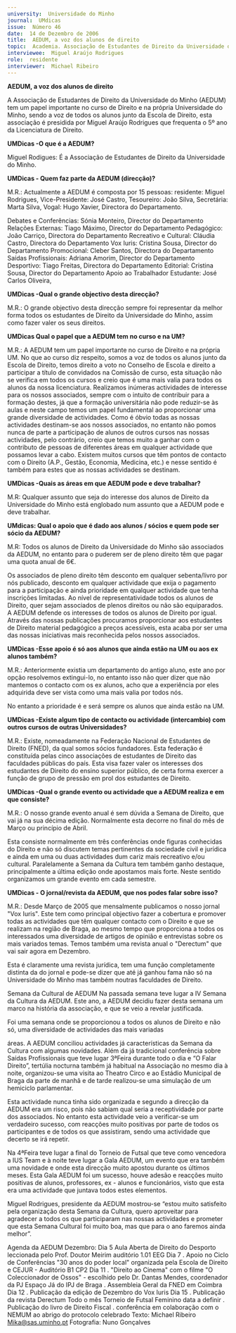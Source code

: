 ```yaml
---
university:  Universidade do Minho
journal:  UMdicas
issue:  Número 46
date:  14 de Dezembro de 2006
title:  AEDUM, a voz dos alunos de direito
topic:  Academia. Associação de Estudantes de Direito da Universidade do Minho (AEDUM)
interviewee:  Miguel Araújo Rodrigues
role:  residente
interviewer:  Michael Ribeiro
---
```

 **AEDUM, a voz dos alunos de direito**
 
 A Associação de Estudantes de Direito da Universidade do Minho (AEDUM) tem um papel importante no curso de Direito e na própria Universidade do Minho, sendo a voz de todos os alunos junto da Escola de Direito, esta associação é presidida por Miguel Araújo Rodrigues que frequenta o 5º ano da Licenciatura de Direito.

**UMDicas -O que é a AEDUM?**

 Miguel Rodigues: É a Associação de Estudantes de Direito da Universidade do Minho.

**UMDicas - Quem faz parte da AEDUM (direcção)?**

 M.R.: Actualmente a AEDUM é composta por 15 pessoas: residente: Miguel Rodrigues, Vice-Presidente: José Castro, Tesoureiro: João Silva, Secretária: Marta Silva, Vogal: Hugo Xavier, Directora do Departamento.

 Debates e Conferências: Sónia Monteiro, Director do Departamento Relações Externas: Tiago Máximo, Director do Departamento Pedagógico: João Carriço, Directora do Departamento Recreativo e Cultural: Cláudia Castro, Directora do Departamento Vox Iuris: Cristina Sousa, Director do Departamento Promocional: Cleber Santos, Directora do Departamento Saídas Profissionais: Adriana Amorim, Director do Departamento Desportivo: Tiago Freitas, Directora do Departamento Editorial: Cristina Sousa, Director do Departamento Apoio ao Trabalhador Estudante: José Carlos Oliveira, 

**UMDicas -Qual o grande objectivo desta direcção?**

 M.R.: O grande objectivo desta direcção sempre foi representar da melhor forma todos os estudantes de Direito da Universidade do Minho, assim como fazer valer os seus direitos.

**UMDicas Qual o papel que a AEDUM tem no curso e na UM?**

 M.R.: A AEDUM tem um papel importante no curso de Direito e na própria UM. No que ao curso diz respeito, somos a voz de todos os alunos junto da Escola de Direito, temos direito a voto no Conselho de Escola e direito a participar a título de convidados na Comissão de curso, esta situação não se verifica em todos os cursos e creio que é uma mais valia para todos os alunos da nossa licenciatura. Realizamos inúmeras actividades de interesse para os nossos associados, sempre com o intuito de contribuir para a formação destes, já que a formação universitária não pode reduzir-se às aulas e neste campo temos um papel fundamental ao proporcionar uma grande diversidade de actividades. Como é óbvio todas as nossas actividades destinam-se aos nossos associados, no entanto não pomos nunca de parte a participação de alunos de outros cursos nas nossas actividades, pelo contrário, creio que temos muito a ganhar com o contributo de pessoas de diferentes áreas em qualquer actividade que possamos levar a cabo. Existem muitos cursos que têm pontos de contacto com o Direito (A.P., Gestão, Economia, Medicina, etc.) e nesse sentido é também para estes que as nossas actividades se destinam.

**UMDicas -Quais as áreas em que AEDUM pode e deve trabalhar?**

 M.R: Qualquer assunto que seja do interesse dos alunos de Direito da Universidade do Minho está englobado num assunto que a AEDUM pode e deve trabalhar.

**UMdicas: Qual o apoio que é dado aos alunos / sócios e quem pode ser sócio da AEDUM?**

 M.R: Todos os alunos de Direito da Universidade do Minho são associados da AEDUM, no entanto para o puderem ser de pleno direito têm que pagar uma quota anual de 6€.

 Os associados de pleno direito têm desconto em qualquer sebenta/livro por nós publicado, desconto em qualquer actividade que exija o pagamento para a participação e ainda prioridade em qualquer actividade que tenha inscrições limitadas. Ao nível de representatividade todos os alunos de Direito, quer sejam associados de plenos direitos ou não são equiparados. A AEDUM defende os interesses de todos os alunos de Direito por igual. Através das nossas publicações procuramos proporcionar aos estudantes de Direito material pedagógico a preços acessíveis, esta acaba por ser uma das nossas iniciativas mais reconhecida pelos nossos associados.

**UMDicas -Esse apoio é só aos alunos que ainda estão na UM ou aos ex alunos também?**

 M.R.: Anteriormente existia um departamento do antigo aluno, este ano por opção resolvemos extingui-lo, no entanto isso não quer dizer que não mantemos o contacto com os ex alunos, acho que a experiência por eles adquirida deve ser vista como uma mais valia por todos nós.

 No entanto a prioridade é e será sempre os alunos que ainda estão na UM.

**UMDicas -Existe algum tipo de contacto ou actividade (intercambio) com outros cursos de outras Universidades?**

 M.R.: Existe, nomeadamente na Federação Nacional de Estudantes de Direito (FNED), da qual somos sócios fundadores. Esta federação é constituída pelas cinco associações de estudantes de Direito das faculdades públicas do país. Esta visa fazer valer os interesses dos estudantes de Direito do ensino superior público, de certa forma exercer a função de grupo de pressão em prol dos estudantes de Direito.

**UMDicas -Qual o grande evento ou actividade que a AEDUM realiza e em que consiste?**

 M.R.: O nosso grande evento anual é sem dúvida a Semana de Direito, que vai já na sua décima edição. Normalmente esta decorre no final do mês de Março ou princípio de Abril.

 Esta consiste normalmente em três conferências onde figuras conhecidas do Direito e não só discutem temas pertinentes da sociedade civil e jurídica e ainda em uma ou duas actividades dum cariz mais recreativo e/ou cultural. Paralelamente a Semana da Cultura tem também ganho destaque, principalmente a última edição onde apostamos mais forte. Neste sentido organizamos um grande evento em cada semestre.

**UMDicas - O jornal/revista da AEDUM, que nos podes falar sobre isso?**

 M.R.: Desde Março de 2005 que mensalmente publicamos o nosso jornal "Vox Iuris". Este tem como principal objectivo fazer a cobertura e promover todas as actividades que têm qualquer contacto com o Direito e que se realizam na região de Braga, ao mesmo tempo que proporciona a todos os interessados uma diversidade de artigos de opinião e entrevistas sobre os mais variados temas. Temos também uma revista anual o "Derectum" que vai sair agora em Dezembro.

 Esta é claramente uma revista jurídica, tem uma função completamente distinta da do jornal e pode-se dizer que até já ganhou fama não só na Universidade do Minho mas também noutras faculdades de Direito.

 Semana da Cultural de AEDUM Na passada semana teve lugar a IV Semana da Cultura da AEDUM. Este ano, a AEDUM decidiu fazer desta semana um marco na história da associação, e que se veio a revelar justificada.

 Foi uma semana onde se proporcionou a todos os alunos de Direito e não só, uma diversidade de actividades das mais variadas 

 áreas. A AEDUM conciliou actividades já características da Semana da Cultura com algumas novidades. Além da já tradicional conferência sobre Saídas Profissionais que teve lugar 3ªFeira durante todo o dia e “O Falar Direito”, tertúlia nocturna também já habitual na Associação no mesmo dia à noite, organizou-se uma visita ao Theatro Circo e ao Estádio Municipal de Braga da parte de manhã e de tarde realizou-se uma simulação de um hemiciclo parlamentar.

 Esta actividade nunca tinha sido organizada e segundo a direcção da AEDUM era um risco, pois não sabiam qual seria a receptividade por parte dos associados. No entanto esta actividade veio a verificar-se um verdadeiro sucesso, com reacções muito positivas por parte de todos os participantes e de todos os que assistiram, sendo uma actividade que decerto se irá repetir.

 Na 4ªFeira teve lugar a final do Torneio de Futsal que teve como vencedora a IUS Team e à noite teve lugar a Gala AEDUM, um evento que era também uma novidade e onde esta direcção muito apostou durante os últimos meses. Esta Gala AEDUM foi um sucesso, houve adesão e reacções muito positivas de alunos, professores, ex - alunos e funcionários, visto que esta era uma actividade que juntava todos estes elementos.

 Miguel Rodrigues, presidente da AEDUM mostrou-se “estou muito satisfeito pela organização desta Semana da Cultura, quero aproveitar para agradecer a todos os que participaram nas nossas actividades e prometer que esta Semana Cultural foi muito boa, mas que para o ano faremos ainda melhor”.

 Agenda da AEDUM Dezembro: Dia 5 Aula Aberta de Direito do Desporto leccionada pelo Prof. Doutor Meirim auditório 1.01 EEG Dia 7  . Apoio no Ciclo de Conferências "30 anos do poder local" organizada pela Escola de Direito e CEJUR - Auditório B1 CP2 Dia 11 . "Direito ao Cinema" com o filme "O Coleccionador de Ossos" - escolhido pelo Dr. Dantas Mendes, coordenador da PJ Espaço Já do IPJ de Braga . Assembleia Geral da FNED em Coimbra Dia 12 . Publicação da edição de Dezembro do Vox Iuris Dia 15 . Publicação da revista Derectum Todo o mês Torneio de Futsal Feminino data a definir . Publicação do livro de Direito Fiscal . conferência em colaboração com o NEMUM ao abrigo do protocolo celebrado Texto:  Michael Ribeiro  Mika@sas.uminho.pt Fotografia: Nuno Gonçalves

